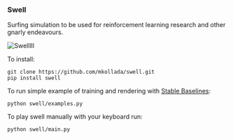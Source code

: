 ### Swell

Surfing simulation to be used for reinforcement learning research and other gnarly endeavours.

![Swelllll](https://lh3.googleusercontent.com/proxy/FlKVWayPK8kAmfN2-GCrojBDaBvpSFXB3NtRBoXUsaiPD850EMDSi6qtVSi_ZLPvlkqzPYxVXzY4q-ktttM9cLm6EYRrsu4)

To install:
```
git clone https://github.com/mkollada/swell.git
pip install swell
```

To run simple example of training and rendering with [Stable Baselines](https://github.com/DLR-RM/stable-baselines3):
```
python swell/examples.py
```

To play swell manually with your keyboard run:
```
python swell/main.py
```
